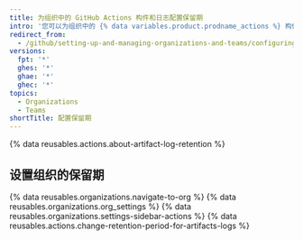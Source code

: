 ```yaml
---
title: 为组织中的 GitHub Actions 构件和日志配置保留期
intro: '您可以为组织中的 {% data variables.product.prodname_actions %} 构件和日志配置保留期。'
redirect_from:
  - /github/setting-up-and-managing-organizations-and-teams/configuring-the-retention-period-for-github-actions-artifacts-and-logs-in-your-organization
versions:
  fpt: '*'
  ghes: '*'
  ghae: '*'
  ghec: '*'
topics:
  - Organizations
  - Teams
shortTitle: 配置保留期
---
```


{% data reusables.actions.about-artifact-log-retention %}

## 设置组织的保留期

{% data reusables.organizations.navigate-to-org %}
{% data reusables.organizations.org_settings %}
{% data reusables.organizations.settings-sidebar-actions %}
{% data reusables.actions.change-retention-period-for-artifacts-logs  %}
